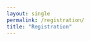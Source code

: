 ```yaml
---
layout: single
permalink: /registration/
title: "Registration"
---
```

<!---
The 2024 OpenAFS Workshop will be virtual this year.

Registration will be only $50 USD for the full event, or you can register for
individual days for only $20 USD per day.  The registration fee will be waived
for speakers.

(put eventbrite widget here)

-->
